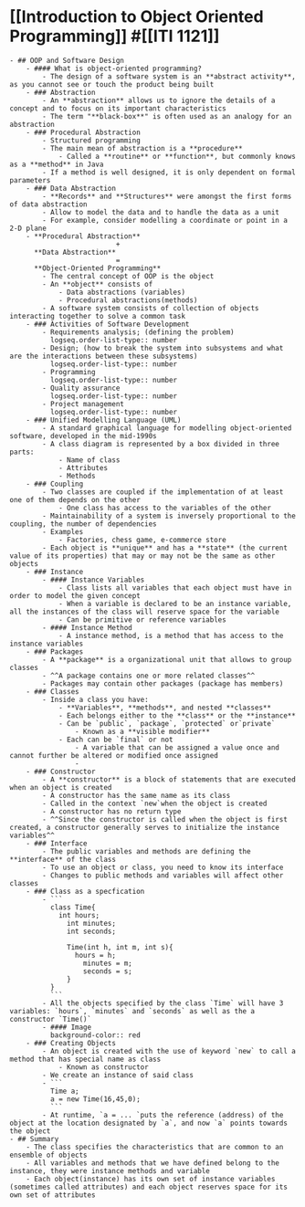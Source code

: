 # [[Introduction to Object Oriented Programming]] #[[ITI 1121]]
	- ## OOP and Software Design
		- #### What is object-oriented programming?
			- The design of a software system is an **abstract activity**, as you cannot see or touch the product being built
		- ### Abstraction
			- An **abstraction** allows us to ignore the details of a concept and to focus on its important characteristics
			- The term "**black-box**" is often used as an analogy for an abstraction
		- ### Procedural Abstraction
			- Structured programming
			- The main mean of abstraction is a **procedure**
				- Called a **routine** or **function**, but commonly knows as a **method** in Java
			- If a method is well designed, it is only dependent on formal parameters
		- ### Data Abstraction
			- **Records** and **Structures** were amongst the first forms of data abstraction
			- Allow to model the data and to handle the data as a unit
			- For example, consider modelling a coordinate or point in a 2-D plane
		- **Procedural Abstraction**
		                      +
		  **Data Abstraction**
		                      =
		  **Object-Oriented Programming**
			- The central concept of OOP is the object
			- An **object** consists of
				- Data abstractions (variables)
				- Procedural abstractions(methods)
			- A software system consists of collection of objects interacting together to solve a common task
		- ### Activities of Software Development
			- Requirements analysis; (defining the problem)
			  logseq.order-list-type:: number
			- Design; (how to break the system into subsystems and what are the interactions between these subsystems)
			  logseq.order-list-type:: number
			- Programming
			  logseq.order-list-type:: number
			- Quality assurance
			  logseq.order-list-type:: number
			- Project management
			  logseq.order-list-type:: number
		- ### Unified Modelling Language (UML)
			- A standard graphical language for modelling object-oriented software, developed in the mid-1990s
			- A class diagram is represented by a box divided in three parts:
				- Name of class
				- Attributes
				- Methods
		- ### Coupling
			- Two classes are coupled if the implementation of at least one of them depends on the other
				- One class has access to the variables of the other
			- Maintainability of a system is inversely proportional to the coupling, the number of dependencies
			- Examples
				- Factories, chess game, e-commerce store
			- Each object is **unique** and has a **state** (the current value of its properties) that may or may not be the same as other objects
		- ### Instance
			- #### Instance Variables
				- Class lists all variables that each object must have in order to model the given concept
				- When a variable is declared to be an instance variable, all the instances of the class will reserve space for the variable
				- Can be primitive or reference variables
			- #### Instance Method
				- A instance method, is a method that has access to the instance variables
		- ### Packages
			- A **package** is a organizational unit that allows to group classes
			- ^^A package contains one or more related classes^^
			- Packages may contain other packages (package has members)
		- ### Classes
			- Inside a class you have:
				- **Variables**, **methods**, and nested **classes**
				- Each belongs either to the **class** or the **instance**
				- Can be `public`, `package`, `protected` or`private`
					- Known as a **visible modifier**
				- Each can be `final` or not
					- A variable that can be assigned a value once and cannot further be altered or modified once assigned
					-
		- ### Constructor
			- A **constructor** is a block of statements that are executed when an object is created
			- A constructor has the same name as its class
			- Called in the context `new`when the object is created
			- A constructor has no return type
			- ^^Since the constructor is called when the object is first created, a constructor generally serves to initialize the instance variables^^
		- ### Interface
			- The public variables and methods are defining the **interface** of the class
			- To use an object or class, you need to know its interface
			- Changes to public methods and variables will affect other classes
		- ### Class as a specfication
			- ```
			  class Time{
			  	int hours;
			      int minutes;
			      int seconds;
			      
			      Time(int h, int m, int s){
			      	hours = h;
			          minutes = m;
			          seconds = s;
			      }
			  }
			  ```
			- All the objects specified by the class `Time` will have 3 variables: `hours`, `minutes` and `seconds` as well as the a constructor `Time()`
			- #### Image
			  background-color:: red
		- ### Creating Objects
			- An object is created with the use of keyword `new` to call a method that has special name as class
				- Known as constructor
			- We create an instance of said class
			- ```
			  Time a;
			  a = new Time(16,45,0);
			  ```
			- At runtime, `a = ... `puts the reference (address) of the object at the location designated by `a`, and now `a` points towards the object
	- ## Summary
		- The class specifies the characteristics that are common to an ensemble of objects
		- All variables and methods that we have defined belong to the instance, they were instance methods and variable
		- Each object(instance) has its own set of instance variables (sometimes called attributes) and each object reserves space for its own set of attributes